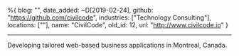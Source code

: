 %{
  blog: "",
  date_added: ~D[2019-02-24],
  github: "https://github.com/civilcode",
  industries: ["Technology Consulting"],
  locations: [""],
  name: "CivilCode",
  old_id: 12,
  url: "http://www.civilcode.io"
}

---

Developing tailored web-based business applications in Montreal, Canada.

